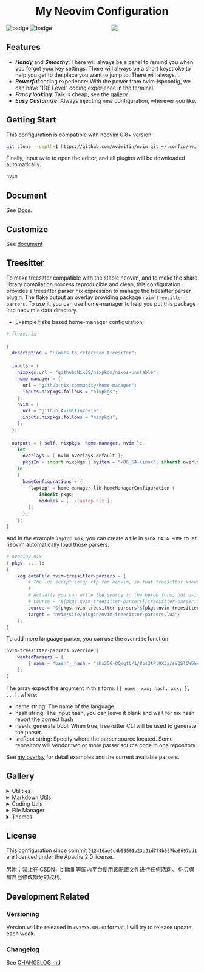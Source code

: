 <h1 align="center">My Neovim Configuration</h1>
<img src="./docs/images/screenshot.png" width="45%" align="right"/>

![badge](https://github.com/avimitin/nvim/actions/workflows/lint.yml/badge.svg)
![badge](https://img.shields.io/github/license/Avimitin/nvim)

## Features

* ***Handy*** and ***Smoothy***: There will always be a panel to remind you
when you forget your key settings. There will always be a short keystroke to help
you get to the place you want to jump to. There will always…
* ***Powerful*** coding experience: With the power from nvim-lspconfig, we can
have "IDE Level" coding experience in the terminal.
* ***Fancy looking***: Talk is cheap, see the [gallery](#Gallery).
* ***Easy Customize***: Always injecting new configuration, wherever you like.

## Getting Start

This configuration is compatible with neovim 0.8+ version.

```bash
git clone --depth=1 https://github.com/Avimitin/nvim.git ~/.config/nvim
```

Finally, input `nvim` to open the editor, and all plugins will be downloaded automatically.

```bash
nvim
```

## Document

See [Docs](https://avimitin.github.io/nvim).

## Customize

See [document](./lua/core/README.md)

## Treesitter

To make treesitter compatible with the stable neovim, and to make the share library compilation process reproducible and clean,
this configuration provides a treesitter parser nix expression to manage the treesitter parser plugin.
The flake output an overlay providing package `nvim-treesitter-parsers`.
To use it, you can use home-manager to help you put this package into neovim's data directory.

- Example flake based home-manager configuration:

```nix
# flake.nix

{
  description = "Flakes to reference treesiter";

  inputs = {
    nixpkgs.url = "github:NixOS/nixpkgs/nixos-unstable";
    home-manager = {
      url = "github:nix-community/home-manager";
      inputs.nixpkgs.follows = "nixpkgs";
    };
    nvim = {
      url = "github:Avimitin/nvim";
      inputs.nixpkgs.follows = "nixpkgs";
    };
  };

  outputs = { self, nixpkgs, home-manager, nvim }:
    let
      overlays = [ nvim.overlays.default ];
      pkgsIn = import nixpkgs { system = "x86_64-linux"; inherit overlays;  };
    in
    {
      homeConfigurations = {
        "laptop" = home-manager.lib.homeManagerConfiguration {
            inherit pkgs;
            modules = [ ./laptop.nix ];
        };
      };
    };
}
```

And in the example `laptop.nix`, you can create a file in `$XDG_DATA_HOME` to let neovim automatically load those parsers:

```nix
# overlay.nix
{ pkgs, ... }:
{
    xdg.dataFile.nvim-treesitter-parsers = {
        # The lua script setup rtp for neovim, so that treesitter knows where to find those parsers.
        #
        # Actually you can write the source in the below form, but using the passthru variable can keep in sync with upstream.
        # source = "${pkgs.nvim-treesitter-parsers}/treesitter-parser.lua";
        source = "${pkgs.nvim-treesitter-parsers}${pkgs.nvim-treesitter-parsers.passthru.luaScript}";
        target = "nvim/site/plugin/nvim-treesitter-parsers.lua";
    };
}
```

To add more language parser, you can use the `override` function:

```nix
nvim-treesitter-parsers.override {
    wantedParsers = [
        { name = "bash"; hash = "sha256-QQmgtC/1/8ps3tPl9X3z/sVQSlGW5h+DC364LBjLbWQ="; } 
    ];
}
```

The array expect the argument in this form: `[{ name: xxx; hash: xxx; }, ...]`,
where:

  - name string: The name of the language
  - hash string: The input hash, you can leave it blank and wait for nix hash report the correct hash
  - needs_generate bool: When true, tree-sitter CLI will be used to generate the parser.
  - srcRoot string: Specify where the parser source located. Some repository will vendor two or more parser source code in one repository.

See [my overlay](./overlay.nix) for detail examples and the current available parsers.

## Gallery

<details>
    <summary markdown="span">Utilities</summary>

| Easy in-file jump                             |
| --------------------------------------------- |
| ![LightSpeed](./docs/images/lightspeed.png)   |

</details>


<details>
    <summary markdown="span">Markdown Utils</summary>

| Markdown Preview                                   |
|----------------------------------------------------|
| ![image](./docs/images/neovim-md.png)              |

| Table                                              |
|----------------------------------------------------|
| ![vim-table-mode-gif](./docs/images/tablemode.gif) |

</details>


<details>
    <summary markdown="span">Coding Utils</summary>

| Diagnostic Panel |
|-----------------|
| ![image](./docs/images/trouble.png)  |

| Code Completion                       |
|---------------------------------------|
| ![coding](./docs/images/nvim-cmp.png) |

| Command Completion                                 |
|----------------------------------------------------|
| ![cmp-cmdline](./docs/images/nvim-cmp-cmdline.png) |

| Inline diagnostic analytics |
|-----------------------------|
| ![lsp-line](./docs/images/inline.png) |

| Signature Help                       |
|--------------------------------------|
| ![lsp-popup](./docs/images/help.png) |

| Code Actions                                    |
|-------------------------------------------------|
| ![lsp-codeaction](./docs/images/codeaction.png) |

| Diagnostic                                      |
|-------------------------------------------------|
| ![lsp-diagnostic](./docs/images/diagnostic.png) |

| Code navigate                          |
|----------------------------------------|
| ![Navigate](./docs/images/def-ref.png) |

| Project grep                                        |
|-----------------------------------------------------|
| ![live-grep](./docs/images/telescope-live-grep.png) |

| Symbol search                                   |
|-------------------------------------------------|
| ![symbols](./docs/images/telescope-symbols.png) |

</details>

<details>
    <summary markdown="span">File Manager</summary>

| nvim-tree                                 |
|-------------------------------------------|
| ![nvim-tree](./docs/images/nvim-tree.png) |

| Find file                                           |
|-----------------------------------------------------|
| ![find-file](./docs/images/telescope-find-file.png) |

</details>

<details>
    <summary markdown="span">Themes</summary>

| Kanagawa Theme                          |
|-----------------------------------------|
| ![kanagawa](./docs/images/kanagawa.png) |

</details>

## License

This configuration since commit `912416ae9c4b55501b23a91d774b567ba8697dd1` are
licenced under the Apache 2.0 license.

另附：禁止在 CSDN，bilibili 等国内平台使用该配置文件进行任何活动。
你只保有自己修改部分的权利。

## Development Related

### Versioning

Version will be released in `cvYYYY.0M.0D` format. I will try to release update each weak.

### Changelog

See [CHANGELOG.md](./CHANGELOG.md)

<br/>
